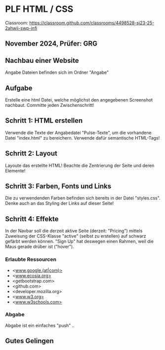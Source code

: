 # PLF HTML / CSS

Classroom: <https://classroom.github.com/classrooms/4498528-sj23-25-2ahwii-swp-infi>

## November 2024, Prüfer: GRG

## Nachbau einer Website

Angabe Dateien befinden sich im Ordner "Angabe"

## Aufgabe

Erstelle eine html Datei, welche möglichst den angegebenen Screenshot nachbaut. Committe jeden Zwischenschritt!

## Schritt 1: HTML erstellen

Verwende die Texte der Angabedatei "Pulse-Texte", um die vorhandene Datei "index.html" zu bereichern. Verwende dafür semantische HTML-Tags!

## Schritt 2: Layout

Layoute das erstellte HTML! Beachte die Zentrierung der Seite und deren Elemente!

## Schritt 3: Farben, Fonts und Links

Die zu verwendenden Farben befinden sich bereits in der Datei "styles.css". Denke auch an das Styling der Links auf dieser Seite!

## Schritt 4: Effekte

In der Navbar soll die derzeit aktive Seite (derzeit: "Pricing") mittels Zuweisung der CSS-Klasse "active" (selbst zu erstellen) auf schwarz gefärbt werden können. "Sign Up" hat deswegen einen Rahmen, weil die Maus gerade drüber ist ("hover").

### Erlaubte Ressourcen

- <www.google.(at|com)>
- <www.ecosia.org>
- <getbootstrap.com>
- <github.com>
- <developer.mozilla.org>
- <www.w3.org>
- <www.w3schools.com>

### Abgabe

Abgabe ist ein einfaches "push" ..

## Gutes Gelingen
